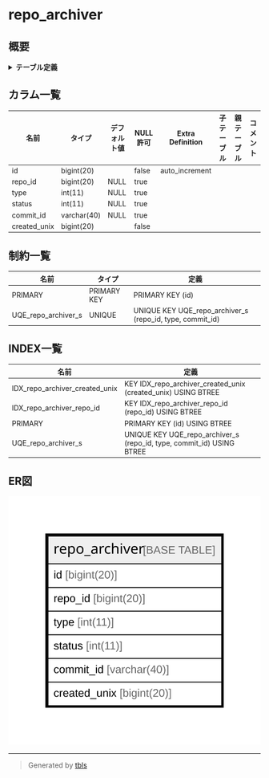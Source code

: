 # repo_archiver

## 概要

<details>
<summary><strong>テーブル定義</strong></summary>

```sql
CREATE TABLE `repo_archiver` (
  `id` bigint(20) NOT NULL AUTO_INCREMENT,
  `repo_id` bigint(20) DEFAULT NULL,
  `type` int(11) DEFAULT NULL,
  `status` int(11) DEFAULT NULL,
  `commit_id` varchar(40) DEFAULT NULL,
  `created_unix` bigint(20) NOT NULL,
  PRIMARY KEY (`id`),
  UNIQUE KEY `UQE_repo_archiver_s` (`repo_id`,`type`,`commit_id`),
  KEY `IDX_repo_archiver_repo_id` (`repo_id`),
  KEY `IDX_repo_archiver_created_unix` (`created_unix`)
) ENGINE=InnoDB DEFAULT CHARSET=utf8mb4 ROW_FORMAT=DYNAMIC
```

</details>

## カラム一覧

| 名前           | タイプ         | デフォルト値       | NULL許可   | Extra Definition | 子テーブル      | 親テーブル      | コメント     |
| ------------ | ----------- | ------------ | -------- | ---------------- | ---------- | ---------- | -------- |
| id           | bigint(20)  |              | false    | auto_increment   |            |            |          |
| repo_id      | bigint(20)  | NULL         | true     |                  |            |            |          |
| type         | int(11)     | NULL         | true     |                  |            |            |          |
| status       | int(11)     | NULL         | true     |                  |            |            |          |
| commit_id    | varchar(40) | NULL         | true     |                  |            |            |          |
| created_unix | bigint(20)  |              | false    |                  |            |            |          |

## 制約一覧

| 名前                  | タイプ         | 定義                                                        |
| ------------------- | ----------- | --------------------------------------------------------- |
| PRIMARY             | PRIMARY KEY | PRIMARY KEY (id)                                          |
| UQE_repo_archiver_s | UNIQUE      | UNIQUE KEY UQE_repo_archiver_s (repo_id, type, commit_id) |

## INDEX一覧

| 名前                             | 定義                                                                    |
| ------------------------------ | --------------------------------------------------------------------- |
| IDX_repo_archiver_created_unix | KEY IDX_repo_archiver_created_unix (created_unix) USING BTREE         |
| IDX_repo_archiver_repo_id      | KEY IDX_repo_archiver_repo_id (repo_id) USING BTREE                   |
| PRIMARY                        | PRIMARY KEY (id) USING BTREE                                          |
| UQE_repo_archiver_s            | UNIQUE KEY UQE_repo_archiver_s (repo_id, type, commit_id) USING BTREE |

## ER図

![er](repo_archiver.svg)

---

> Generated by [tbls](https://github.com/k1LoW/tbls)

